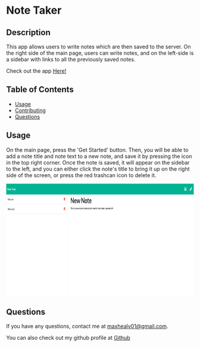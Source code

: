 # Note Taker

## Description

This app allows users to write notes which are then saved to the server. On the right side of the main page, users can write notes, and on the left-side is a sidebar with links to all the previously saved notes.

Check out the app <a href = 'https://note-taker-healy.herokuapp.com/'>Here!</a>

## Table of Contents

* [Usage](#usage)<br>
* [Contributing](#contributing)<br>
* [Questions](#questions)

## Usage

On the main page, press the 'Get Started' button. Then, you will be able to add a note title and note text to a new note, and save it by pressing the icon in the top right corner. Once the note is saved, it will appear on the sidebar to the left, and you can either click the note's title to bring it up on the right side of the screen, or press the red trashcan icon to delete it.

<img src ='/public/assets/images/screenshot.png' height = 300px>


## Questions

If you have any questions, contact me at <maxhealy01@gmail.com>.

You can also check out my github profile at [Github](https://github.com/maxhealy01)